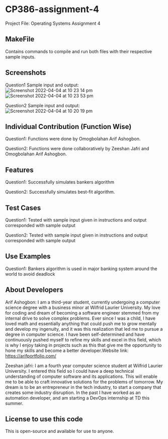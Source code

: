 # CP386-assignment-4

Project File: Operating Systems Assignment 4

MakeFile
----------------------------------------------------------------------------
Contains commands to compile and run both files with their respective sample
inputs.


Screenshots
----------------------------------------------------------------------------
Question1 Sample input and output:
![Screenshot 2022-04-04 at 10 23 14 pm](https://user-images.githubusercontent.com/64379193/161666620-95843f1a-ad9f-49d7-a97f-740a7aa06f91.png)
![Screenshot 2022-04-04 at 10 23 53 pm](https://user-images.githubusercontent.com/64379193/161666681-ba268ced-b73c-446d-a4f3-d7b3f4db1559.png)

Question2 Sample input and output: 
![Screenshot 2022-04-04 at 10 20 19 pm](https://user-images.githubusercontent.com/64379193/161666357-e1ecdf51-d477-46bf-85c3-8e9b99a13587.png)

Individual Contribution (Function Wise)
----------------------------------------------------------------------------
Question1: Functions were done by Omogbolahan Arif Ashogbon.

Question2: Functions were done collaboratively by Zeeshan Jafri and Omogbolahan Arif Ashogbon.

Features
----------------------------------------------------------------------------
Question1: Successfully simulates bankers algorithm

Question2: Successfully simulates best-fit algorithm.

Test Cases 
----------------------------------------------------------------------------
Question1: Tested with sample input given in instructions and output corresponded
with sample output

Question2: Tested with sample input given in instructions and output corresponded
with sample output

Use Examples
----------------------------------------------------------------------------
Question1: Bankers algorithm is used in major banking system around the world 
to avoid deadlock

About Developers
----------------------------------------------------------------------------
Arif Ashogbon: I am a third-year student, currently undergoing a computer science
degree with a business minor at Wilfrid Laurier University. My love for coding and
dream of becoming a software engineer stemmed from my internal drive to solve complex
problems. Ever since I was a child, I have loved math and essentially anything that
could push me to grow mentally and develop my ingenuity, and it was this realization 
that led me to pursue a degree in computer science. I have been self-determined and 
have continuously pushed myself to refine my skills and excel in this field, which
is why I enjoy taking in projects such as this that give me the opportunity to hone
my skills and become a better developer.Website link: https://arifportfolio.com/

Zeeshan jafri: I am a fourth year computer science student at Wilfrid Laurier University. 
I entered this field so I could have a deep technical understanding of computer software
and its applications. This will enable me to be able to craft innovative solutions for the 
problems of tomorrow. My dream is to be an entrepreneur in the tech industry, to start a 
company that creates some industry disruption. In the past I have worked as an automation 
developer, and am starting a DevOps internship at TD this summer. 

License to use this code
----------------------------------------------------------------------------
This is open-source and available for use to anyone.


